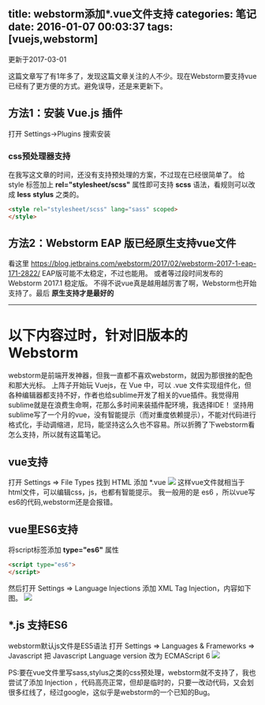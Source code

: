 title: webstorm添加*.vue文件支持
categories: 笔记
date: 2016-01-07 00:03:37
tags: [vuejs,webstorm]
---
<!--摘要-->
<!--more-->

更新于2017-03-01

这篇文章写了有1年多了，发现这篇文章关注的人不少。现在Webstorm要支持vue已经有了更方便的方式。避免误导，还是来更新下。

## 方法1：安装 Vue.js 插件
打开 Settings->Plugins 搜索安装

### css预处理器支持
在我写这文章的时间，还没有支持预处理的方案，不过现在已经很简单了。
给 style 标签加上 **rel="stylesheet/scss"** 属性即可支持 **scss** 语法，看规则可以改成 **less** **stylus** 之类的。
```html
<style rel="stylesheet/scss" lang="sass" scoped>
</style>
```

## 方法2：Webstorm EAP 版已经原生支持vue文件
看这里 https://blog.jetbrains.com/webstorm/2017/02/webstorm-2017-1-eap-171-2822/ EAP版可能不太稳定，不过也能用。
或者等过段时间发布的 Webstorm 2017.1 稳定版。
不得不说vue真是越用越厉害了啊，Webstorm也开始支持了。最后 **原生支持才是最好的**

---

# 以下内容过时，针对旧版本的Webstorm

webstorm是前端开发神器，但我一直都不喜欢webstorm，就因为那很挫的配色和那大光标。
上阵子开始玩 Vuejs，在 Vue 中，可以 .vue 文件实现组件化，但各种编辑器都支持不好，作者也给sublime开发了相关的vue插件。我觉得用sublime就是在浪费生命啊，花那么多时间来装插件配环境，我选择IDE！
坚持用sublime写了一个月的vue，没有智能提示（而对重度依赖提示），不能对代码进行格式化，手动调缩进，尼玛，能坚持这么久也不容易。所以折腾了下webstorm看怎么支持，所以就有这篇笔记。

## vue支持
打开 Settings => File Types 找到 HTML 添加 *.vue
![](/imgs/20160107002257.png)
这样vue文件就相当于html文件，可以编辑css，js，也都有智能提示。
我一般用的是 es6 ，所以vue写es6的代码,webstorm还是会报错。

## vue里ES6支持
将script标签添加 **type="es6"** 属性
```html
<script type="es6">
</script>
```
然后打开 Settings => Language Injections 添加 XML Tag Injection，内容如下图。
![](/imgs/20160107003210.png)

## *.js 支持ES6
webstorm默认js文件是ES5语法
打开 Settings => Languages & Frameworks => Javascript
把 Javascript Language version 改为 ECMAScript 6
![](/imgs/20160107004135.png)


PS:要在vue文件里写sass,stylus之类的css预处理，webstorm就不支持了，我也尝试了添加 Injection ，代码高亮正常，但却是临时的，只要一改动代码，又会划很多红线了，经过google，这似乎是webstorm的一个已知的Bug。